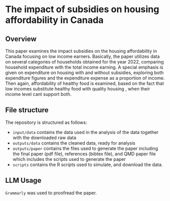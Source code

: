 # The impact of subsidies on housing affordability in Canada
## Overview
This paper examines the impact subsidies on the housing affordability in Canada focusing on   low income earners.  Basically, the paper utilizes data  on several categories of households obtained  for the year 2022,  comparing  household expenditure with the total income earning. A special emphasis is given on expenditure on housing with and without subsidies, exploring  both expenditure figures and  the expenditure expense as a proportion of income.  Then again, affordability of healthy food is  examined, based on the  fact that low incomes substitute healthy food with quality housing ,  when their income level cant support both. 
## File structure 
The repository is structured as follows:
* `input/data` contains the data used in the analysis of the data together with the downloaded raw data
* `outputs/data` contains the cleaned data, ready for analysis 
* `outputs/paper` contains the files used to generate the paper including the final paper (pdf file), references (bibtex file), and QMD paper file which includes the scripts used to generate the paper
* `scripts` contains the R scripts used to simulate, and download the data.
## LLM Usage 
`Grammarly` was used to proofread the paper. 

